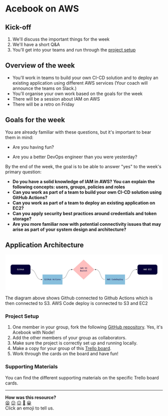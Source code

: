 # Acebook on AWS

## Kick-off

1. We'll discuss the important things for the week
2. We'll have a short Q&A
3. You'll get into your teams and run through the [project setup](#project-setup)

## Overview of the week

- You'll work in teams to build your own CI-CD solution and to deploy an existing application using different AWS services (Your coach will announce the teams on Slack.)
- You'll organise your own work based on the goals for the week
- There will be a session about IAM on AWS
- There will be a retro on Friday

## Goals for the week

You are already familiar with these questions, but it's important to bear them in mind:

* Are you having fun?

* Are you a better DevOps engineer than you were yesterday?

By the end of the week, the goal is to be able to answer "yes" to the week's primary question:

* **Do you have a solid knowledge of IAM in AWS? You can explain the following concepts: users, groups, policies and roles**
* **Can you work as part of a team to build your own CI-CD solution using GitHub Actions?**
* **Can you work as part of a team to deploy an existing application on EC2?**
* **Can you apply security best practices around credentials and token storage?**
* **Are you more familiar now with potential connectivity issues that may arise as part of your system design and architecture?**

## Application Architecture

![Acebook Architecture showing Github connected to Github Actions connected to AWS S3 bucket connected to AWS CodeDeploy connected to AWS EC2](assets/acebook-on-aws-architecture.jpg?raw=true "Acebook Architecture")

The diagram above shows Github connected to Github Actions which is then connected to S3. AWS Code deploy is connected to S3 and EC2

### Project Setup

1. One member in your group, fork the following [GitHub repository](https://github.com/makersacademy/acebook-node-template). Yes, it's Acebook with Node!
2. Add the other members of your group as collaborators.
3. Make sure the project is correctly set up and running locally.
4. Make a copy for your group of this [Trello board](https://trello.com/b/QYbN1b7t/acebook-on-aws-week-3).
5. Work through the cards on the board and have fun!

### Supporting Materials

You can find the different supporting materials on the specific Trello board cards.


<!-- BEGIN GENERATED SECTION DO NOT EDIT -->

---

**How was this resource?**  
[😫](https://airtable.com/shrUJ3t7KLMqVRFKR?prefill_Repository=devops-course&prefill_File=acebook-on-aws/README.md&prefill_Sentiment=😫) [😕](https://airtable.com/shrUJ3t7KLMqVRFKR?prefill_Repository=devops-course&prefill_File=acebook-on-aws/README.md&prefill_Sentiment=😕) [😐](https://airtable.com/shrUJ3t7KLMqVRFKR?prefill_Repository=devops-course&prefill_File=acebook-on-aws/README.md&prefill_Sentiment=😐) [🙂](https://airtable.com/shrUJ3t7KLMqVRFKR?prefill_Repository=devops-course&prefill_File=acebook-on-aws/README.md&prefill_Sentiment=🙂) [😀](https://airtable.com/shrUJ3t7KLMqVRFKR?prefill_Repository=devops-course&prefill_File=acebook-on-aws/README.md&prefill_Sentiment=😀)  
Click an emoji to tell us.

<!-- END GENERATED SECTION DO NOT EDIT -->
